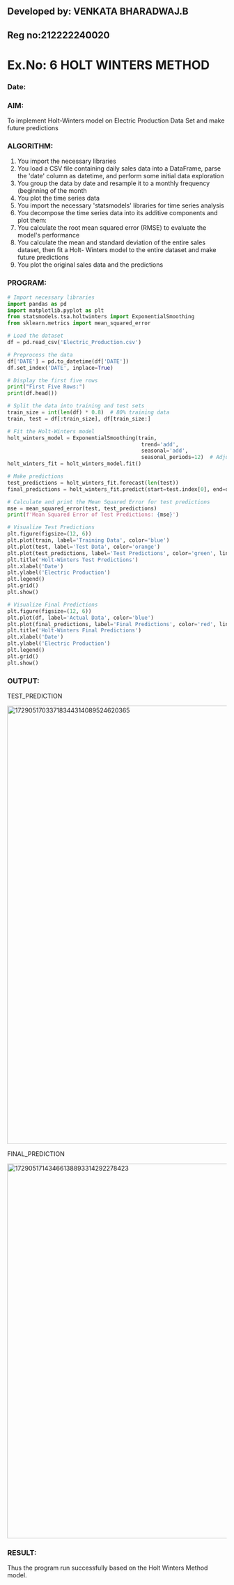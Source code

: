 ## Developed by: VENKATA BHARADWAJ.B

## Reg no:212222240020

# Ex.No: 6               HOLT WINTERS METHOD
### Date: 



### AIM:
To implement Holt-Winters model on Electric Production Data Set and make future predictions

### ALGORITHM:
1. You import the necessary libraries
2. You load a CSV file containing daily sales data into a DataFrame, parse the 'date' column as
datetime, and perform some initial data exploration
3. You group the data by date and resample it to a monthly frequency (beginning of the month
4. You plot the time series data
5. You import the necessary 'statsmodels' libraries for time series analysis
6. You decompose the time series data into its additive components and plot them:
7. You calculate the root mean squared error (RMSE) to evaluate the model's performance
8. You calculate the mean and standard deviation of the entire sales dataset, then fit a Holt-
Winters model to the entire dataset and make future predictions
9. You plot the original sales data and the predictions
### PROGRAM:
~~~python
# Import necessary libraries
import pandas as pd
import matplotlib.pyplot as plt
from statsmodels.tsa.holtwinters import ExponentialSmoothing
from sklearn.metrics import mean_squared_error

# Load the dataset
df = pd.read_csv('Electric_Production.csv')

# Preprocess the data
df['DATE'] = pd.to_datetime(df['DATE'])
df.set_index('DATE', inplace=True)

# Display the first five rows
print("First Five Rows:")
print(df.head())

# Split the data into training and test sets
train_size = int(len(df) * 0.8)  # 80% training data
train, test = df[:train_size], df[train_size:]

# Fit the Holt-Winters model
holt_winters_model = ExponentialSmoothing(train, 
                                           trend='add', 
                                           seasonal='add', 
                                           seasonal_periods=12)  # Adjust seasonal_periods based on your data
holt_winters_fit = holt_winters_model.fit()

# Make predictions
test_predictions = holt_winters_fit.forecast(len(test))
final_predictions = holt_winters_fit.predict(start=test.index[0], end=df.index[-1])

# Calculate and print the Mean Squared Error for test predictions
mse = mean_squared_error(test, test_predictions)
print(f'Mean Squared Error of Test Predictions: {mse}')

# Visualize Test Predictions
plt.figure(figsize=(12, 6))
plt.plot(train, label='Training Data', color='blue')
plt.plot(test, label='Test Data', color='orange')
plt.plot(test_predictions, label='Test Predictions', color='green', linestyle='--')
plt.title('Holt-Winters Test Predictions')
plt.xlabel('Date')
plt.ylabel('Electric Production')
plt.legend()
plt.grid()
plt.show()

# Visualize Final Predictions
plt.figure(figsize=(12, 6))
plt.plot(df, label='Actual Data', color='blue')
plt.plot(final_predictions, label='Final Predictions', color='red', linestyle='--')
plt.title('Holt-Winters Final Predictions')
plt.xlabel('Date')
plt.ylabel('Electric Production')
plt.legend()
plt.grid()
plt.show()
~~~

### OUTPUT:


TEST_PREDICTION

<img width="1007" alt="17290517033718344314089524620365" src="https://github.com/user-attachments/assets/d56c85ba-0bb4-4399-8fea-b7c0c9da3a86">


FINAL_PREDICTION

<img width="861" alt="17290517143466138893314292278423" src="https://github.com/user-attachments/assets/ee9e01b3-4430-40c4-9570-eafb26adafbd">

### RESULT:
Thus the program run successfully based on the Holt Winters Method model.
